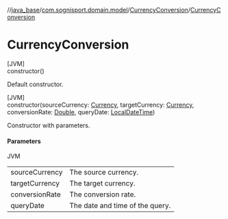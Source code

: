 //[java_base](../../../index.md)/[com.sognisport.domain.model](../index.md)/[CurrencyConversion](index.md)/[CurrencyConversion](-currency-conversion.md)

# CurrencyConversion

[JVM]\
constructor()

Default constructor.

[JVM]\
constructor(sourceCurrency: [Currency](../-currency/index.md), targetCurrency: [Currency](../-currency/index.md), conversionRate: [Double](https://kotlinlang.org/api/latest/jvm/stdlib/kotlin/-double/index.html), queryDate: [LocalDateTime](https://docs.oracle.com/javase/8/docs/api/java/time/LocalDateTime.html))

Constructor with parameters.

#### Parameters

JVM

| | |
|---|---|
| sourceCurrency | The source currency. |
| targetCurrency | The target currency. |
| conversionRate | The conversion rate. |
| queryDate | The date and time of the query. |
